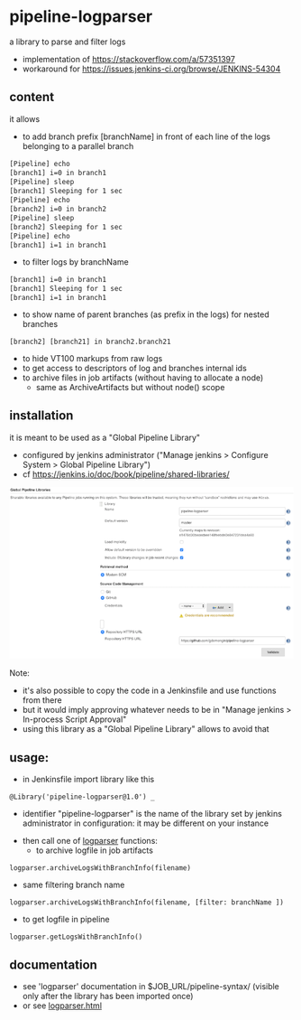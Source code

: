 # pipeline-logparser
a library to parse and filter logs
  * implementation of https://stackoverflow.com/a/57351397
  * workaround for https://issues.jenkins-ci.org/browse/JENKINS-54304

## content
it allows
- to add branch prefix [branchName] in front of each line of the logs belonging to a parallel branch
```
[Pipeline] echo
[branch1] i=0 in branch1
[Pipeline] sleep
[branch1] Sleeping for 1 sec
[Pipeline] echo
[branch2] i=0 in branch2
[Pipeline] sleep
[branch2] Sleeping for 1 sec
[Pipeline] echo
[branch1] i=1 in branch1
```
- to filter logs by branchName
```
[branch1] i=0 in branch1
[branch1] Sleeping for 1 sec
[branch1] i=1 in branch1
```
- to show name of parent branches (as prefix in the logs) for nested branches
```
[branch2] [branch21] in branch2.branch21
```
- to hide VT100 markups from raw logs
- to get access to descriptors of log and branches internal ids
- to archive files in job artifacts (without having to allocate a node)
  * same as ArchiveArtifacts but without node() scope

## installation

it is meant to be used as a "Global Pipeline Library"
- configured by jenkins administrator ("Manage jenkins > Configure System > Global Pipeline Library")
- cf https://jenkins.io/doc/book/pipeline/shared-libraries/

![Global Pipeline Library Configuration](images/gpl-config.png)

Note:
  * it's also possible to copy the code in a Jenkinsfile and use functions from there
  * but it would imply approving whatever needs to be in "Manage jenkins > In-process Script Approval"
  * using this library as a "Global Pipeline Library" allows to avoid that

## usage:
- in Jenkinsfile import library like this
```
@Library('pipeline-logparser@1.0') _
```
  * identifier "pipeline-logparser" is the name of the library set by jenkins administrator in configuration: it may be different on your instance

- then call one of [logparser](./vars/logparser.groovy) functions:
  * to archive logfile in job artifacts
```
logparser.archiveLogsWithBranchInfo(filename)
```
  * same filtering branch name
```
logparser.archiveLogsWithBranchInfo(filename, [filter: branchName ])
```
  * to get logfile in pipeline
```
logparser.getLogsWithBranchInfo()
```

## documentation

- see 'logparser' documentation in $JOB_URL/pipeline-syntax/ (visible only after the library has been imported once)
- or see [logparser.html](./vars/logparser.html)
